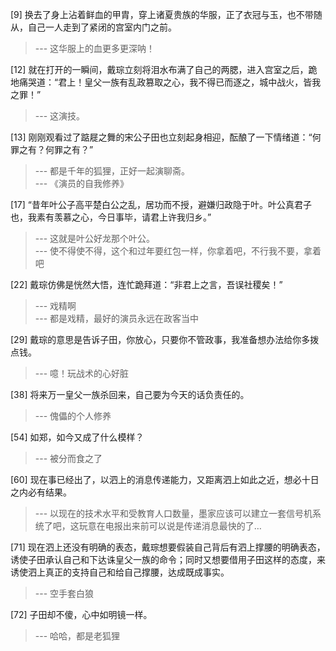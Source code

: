 
[9] 换去了身上沾着鲜血的甲胄，穿上诸夏贵族的华服，正了衣冠与玉，也不带随从，自己一人走到了紧闭的宫室内门之前。
>--- 这华服上的血更多更深呐！<br>

[12] 就在打开的一瞬间，戴琮立刻将泪水布满了自己的两腮，进入宫室之后，跪地痛哭道：“君上！皇父一族有乱政篡取之心，我不得已而逐之，城中战火，皆我之罪！”
>--- 这演技。<br>

[13] 刚刚观看过了踮屣之舞的宋公子田也立刻起身相迎，酝酿了一下情绪道：“何罪之有？何罪之有？”
>--- 都是千年的狐狸，正好一起演聊斋。<br>
>--- 《演员的自我修养》<br>

[17] “昔年叶公子高平楚白公之乱，居功而不授，避嫌归政隐于叶。叶公真君子也，我素有羡慕之心，今日事毕，请君上许我归乡。”
>--- 这就是叶公好龙那个叶公。<br>
>--- 使不得使不得，这个和过年要红包一样，你拿着吧，不行我不要，拿着吧<br>

[22] 戴琮仿佛是恍然大悟，连忙跪拜道：“非君上之言，吾误社稷矣！”
>--- 戏精啊<br>
>--- 都是戏精，最好的演员永远在政客当中<br>

[29] 戴琮的意思是告诉子田，你放心，只要你不管政事，我准备想办法给你多拨点钱。
>--- 噫！玩战术的心好脏<br>

[38] 将来万一皇父一族杀回来，自己要为今天的话负责任的。
>--- 傀儡的个人修养<br>

[54] 如郑，如今又成了什么模样？
>--- 被分而食之了<br>

[60] 现在事已经出了，以泗上的消息传递能力，又距离泗上如此之近，想必十日之内必有结果。
>--- 以现在的技术水平和受教育人口数量，墨家应该可以建立一套信号机系统了吧，这玩意在电报出来前可以说是传递消息最快的了…<br>

[71] 现在泗上还没有明确的表态，戴琮想要假装自己背后有泗上撑腰的明确表态，诱使子田承认自己和下达诛皇父一族的命令；同时又想要借用子田这样的态度，来诱使泗上真正的支持自己和给自己撑腰，达成既成事实。
>--- 空手套白狼<br>

[72] 子田却不傻，心中如明镜一样。
>--- 哈哈，都是老狐狸<br>
